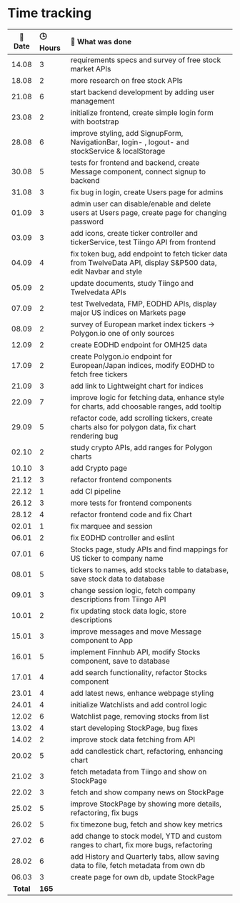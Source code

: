 # Time tracking

| :calendar: Date  | :clock3: Hours | :memo: What was done |
| :-----: | :--- | :----- |
| 14.08 | 3    | requirements specs and survey of free stock market APIs |
| 18.08 | 2    | more research on free stock APIs |
| 21.08 | 6    | start backend development by adding user management |
| 23.08 | 2    | initialize frontend, create simple login form with bootstrap |
| 28.08 | 6    | improve styling, add SignupForm, NavigationBar, login- , logout- and stockService & localStorage|
| 30.08 | 5    | tests for frontend and backend, create Message component, connect signup to backend |
| 31.08 | 3    | fix bug in login, create Users page for admins |
| 01.09 | 3    | admin user can disable/enable and delete users at Users page, create page for changing password |
| 03.09 | 3    | add icons, create ticker controller and tickerService, test Tiingo API from frontend |
| 04.09 | 4    | fix token bug, add endpoint to fetch ticker data from TwelveData API, display S&P500 data, edit Navbar and style |
| 05.09 | 2    | update documents, study Tiingo and Twelvedata APIs |
| 07.09 | 2    | test Twelvedata, FMP, EODHD APIs, display major US indices on Markets page |
| 08.09 | 2    | survey of European market index tickers -> Polygon.io one of only sources |
| 12.09 | 2    | create EODHD endpoint for OMH25 data |
| 17.09 | 2    | create Polygon.io endpoint for European/Japan indices, modify EODHD to fetch free tickers |
| 21.09 | 3    | add link to Lightweight chart for indices |
| 22.09 | 7    | improve logic for fetching data, enhance style for charts, add choosable ranges, add tooltip |
| 29.09 | 5    | refactor code, add scrolling tickers, create charts also for polygon data, fix chart rendering bug |
| 02.10 | 2    | study crypto APIs, add ranges for Polygon charts |
| 10.10 | 3    | add Crypto page |
| 21.12 | 3    | refactor frontend components |
| 22.12 | 1    | add CI pipeline |
| 26.12 | 3    | more tests for frontend components |
| 28.12 | 4    | refactor frontend code and fix Chart |
| 02.01 | 1    | fix marquee and session |
| 06.01 | 2    | fix EODHD controller and eslint |
| 07.01 | 6    | Stocks page, study APIs and find mappings for US ticker to company name |
| 08.01 | 5    | tickers to names, add stocks table to database, save stock data to database |
| 09.01 | 3    | change session logic, fetch company descriptions from Tiingo API |
| 10.01 | 2    | fix updating stock data logic, store descriptions |
| 15.01 | 3    | improve messages and move Message component to App |
| 16.01 | 5    | implement Finnhub API, modify Stocks component, save to database |
| 17.01 | 4    | add search functionality, refactor Stocks component |
| 23.01 | 4    | add latest news, enhance webpage styling |
| 24.01 | 4    | initialize Watchlists and add control logic |
| 12.02 | 6    | Watchlist page, removing stocks from list |
| 13.02 | 4    | start developing StockPage, bug fixes |
| 14.02 | 2    | improve stock data fetching from API |
| 20.02 | 5    | add candlestick chart, refactoring, enhancing chart |
| 21.02 | 3    | fetch metadata from Tiingo and show on StockPage |
| 22.02 | 3    | fetch and show company news on StockPage |
| 25.02 | 5    | improve StockPage by showing more details, refactoring, fix bugs |
| 26.02 | 5    | fix timezone bug, fetch and show key metrics |
| 27.02 | 6    | add change to stock model, YTD and custom ranges to chart, fix more bugs, refactoring |
| 28.02 | 6    | add History and Quarterly tabs, allow saving data to file, fetch metadata from own db |
| 06.03 | 3    | create page for own db, update StockPage |
| **Total** | **165** | |

